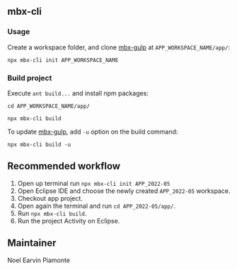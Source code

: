 ## mbx-cli

### Usage

Create a workspace folder, and clone [mbx-gulp](https://github.com/earvinpiamonte/mbx-gulp) at `APP_WORKSPACE_NAME/app/`:

```
npx mbx-cli init APP_WORKSPACE_NAME
```

### Build project

Execute `ant build...` and install npm packages:

```
cd APP_WORKSPACE_NAME/app/
```

```
npx mbx-cli build
```

To update [mbx-gulp](https://github.com/earvinpiamonte/mbx-gulp), add `-u` option on the build command:

```
npx mbx-cli build -u
```

## Recommended workflow

1. Open up terminal run `npx mbx-cli init APP_2022-05`
1. Open Eclipse IDE and choose the newly created `APP_2022-05` workspace.
1. Checkout app project.
1. Open again the terminal and run `cd APP_2022-05/app/`.
1. Run `npx mbx-cli build`.
1. Run the project Activity on Eclipse.

## Maintainer

Noel Earvin Piamonte
